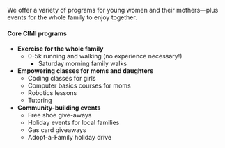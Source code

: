 We offer a variety of programs for young women and their mothers—plus events for the whole family to enjoy together. 

#### Core CIMI programs

- **Exercise for the whole family**
  - 0-5k running and walking (no experience necessary!)
	- Saturday morning family walks
- **Empowering classes for moms and daughters**
	- Coding classes for girls
	- Computer basics courses for moms
	- Robotics lessons
	- Tutoring
- **Community-building events**
	- Free shoe give-aways
	- Holiday events for local families
	- Gas card giveaways
	- Adopt-a-Family holiday drive
